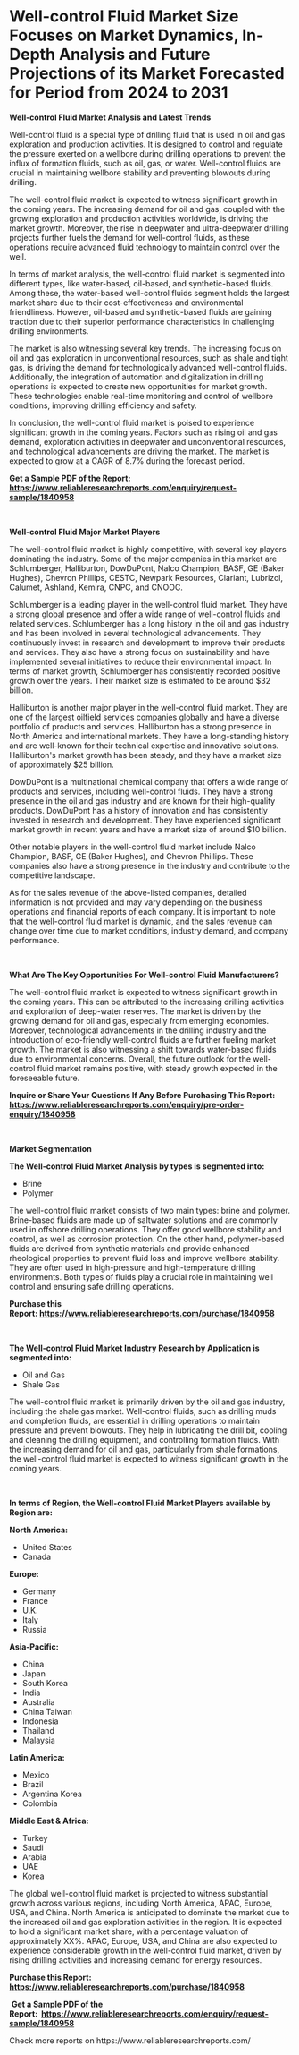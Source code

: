 <p><h1>Well-control Fluid Market Size Focuses on Market Dynamics, In-Depth Analysis and Future Projections of its Market Forecasted for Period from 2024 to 2031</h1></p><p><strong>Well-control Fluid Market Analysis and Latest Trends</strong></p>
<p><p>Well-control fluid is a special type of drilling fluid that is used in oil and gas exploration and production activities. It is designed to control and regulate the pressure exerted on a wellbore during drilling operations to prevent the influx of formation fluids, such as oil, gas, or water. Well-control fluids are crucial in maintaining wellbore stability and preventing blowouts during drilling.</p><p>The well-control fluid market is expected to witness significant growth in the coming years. The increasing demand for oil and gas, coupled with the growing exploration and production activities worldwide, is driving the market growth. Moreover, the rise in deepwater and ultra-deepwater drilling projects further fuels the demand for well-control fluids, as these operations require advanced fluid technology to maintain control over the well.</p><p>In terms of market analysis, the well-control fluid market is segmented into different types, like water-based, oil-based, and synthetic-based fluids. Among these, the water-based well-control fluids segment holds the largest market share due to their cost-effectiveness and environmental friendliness. However, oil-based and synthetic-based fluids are gaining traction due to their superior performance characteristics in challenging drilling environments.</p><p>The market is also witnessing several key trends. The increasing focus on oil and gas exploration in unconventional resources, such as shale and tight gas, is driving the demand for technologically advanced well-control fluids. Additionally, the integration of automation and digitalization in drilling operations is expected to create new opportunities for market growth. These technologies enable real-time monitoring and control of wellbore conditions, improving drilling efficiency and safety.</p><p>In conclusion, the well-control fluid market is poised to experience significant growth in the coming years. Factors such as rising oil and gas demand, exploration activities in deepwater and unconventional resources, and technological advancements are driving the market. The market is expected to grow at a CAGR of 8.7% during the forecast period.</p></p>
<p><strong>Get a Sample PDF of the Report:&nbsp; <a href="https://www.reliableresearchreports.com/enquiry/request-sample/1840958">https://www.reliableresearchreports.com/enquiry/request-sample/1840958</a></strong></p>
<p>&nbsp;</p>
<p><strong>Well-control Fluid Major Market Players</strong></p>
<p><p>The well-control fluid market is highly competitive, with several key players dominating the industry. Some of the major companies in this market are Schlumberger, Halliburton, DowDuPont, Nalco Champion, BASF, GE (Baker Hughes), Chevron Phillips, CESTC, Newpark Resources, Clariant, Lubrizol, Calumet, Ashland, Kemira, CNPC, and CNOOC.</p><p>Schlumberger is a leading player in the well-control fluid market. They have a strong global presence and offer a wide range of well-control fluids and related services. Schlumberger has a long history in the oil and gas industry and has been involved in several technological advancements. They continuously invest in research and development to improve their products and services. They also have a strong focus on sustainability and have implemented several initiatives to reduce their environmental impact. In terms of market growth, Schlumberger has consistently recorded positive growth over the years. Their market size is estimated to be around $32 billion.</p><p>Halliburton is another major player in the well-control fluid market. They are one of the largest oilfield services companies globally and have a diverse portfolio of products and services. Halliburton has a strong presence in North America and international markets. They have a long-standing history and are well-known for their technical expertise and innovative solutions. Halliburton's market growth has been steady, and they have a market size of approximately $25 billion.</p><p>DowDuPont is a multinational chemical company that offers a wide range of products and services, including well-control fluids. They have a strong presence in the oil and gas industry and are known for their high-quality products. DowDuPont has a history of innovation and has consistently invested in research and development. They have experienced significant market growth in recent years and have a market size of around $10 billion.</p><p>Other notable players in the well-control fluid market include Nalco Champion, BASF, GE (Baker Hughes), and Chevron Phillips. These companies also have a strong presence in the industry and contribute to the competitive landscape.</p><p>As for the sales revenue of the above-listed companies, detailed information is not provided and may vary depending on the business operations and financial reports of each company. It is important to note that the well-control fluid market is dynamic, and the sales revenue can change over time due to market conditions, industry demand, and company performance.</p></p>
<p>&nbsp;</p>
<p><strong>What Are The Key Opportunities For Well-control Fluid Manufacturers?</strong></p>
<p><p>The well-control fluid market is expected to witness significant growth in the coming years. This can be attributed to the increasing drilling activities and exploration of deep-water reserves. The market is driven by the growing demand for oil and gas, especially from emerging economies. Moreover, technological advancements in the drilling industry and the introduction of eco-friendly well-control fluids are further fueling market growth. The market is also witnessing a shift towards water-based fluids due to environmental concerns. Overall, the future outlook for the well-control fluid market remains positive, with steady growth expected in the foreseeable future.</p></p>
<p><strong>Inquire or Share Your Questions If Any Before Purchasing This Report: <a href="https://www.reliableresearchreports.com/enquiry/pre-order-enquiry/1840958">https://www.reliableresearchreports.com/enquiry/pre-order-enquiry/1840958</a></strong></p>
<p>&nbsp;</p>
<p><strong>Market Segmentation</strong></p>
<p><strong>The Well-control Fluid Market Analysis by types is segmented into:</strong></p>
<p><ul><li>Brine</li><li>Polymer</li></ul></p>
<p><p>The well-control fluid market consists of two main types: brine and polymer. Brine-based fluids are made up of saltwater solutions and are commonly used in offshore drilling operations. They offer good wellbore stability and control, as well as corrosion protection. On the other hand, polymer-based fluids are derived from synthetic materials and provide enhanced rheological properties to prevent fluid loss and improve wellbore stability. They are often used in high-pressure and high-temperature drilling environments. Both types of fluids play a crucial role in maintaining well control and ensuring safe drilling operations.</p></p>
<p><strong>Purchase this Report:&nbsp;<a href="https://www.reliableresearchreports.com/purchase/1840958">https://www.reliableresearchreports.com/purchase/1840958</a></strong></p>
<p>&nbsp;</p>
<p><strong>The Well-control Fluid Market Industry Research by Application is segmented into:</strong></p>
<p><ul><li>Oil and Gas</li><li>Shale Gas</li></ul></p>
<p><p>The well-control fluid market is primarily driven by the oil and gas industry, including the shale gas market. Well-control fluids, such as drilling muds and completion fluids, are essential in drilling operations to maintain pressure and prevent blowouts. They help in lubricating the drill bit, cooling and cleaning the drilling equipment, and controlling formation fluids. With the increasing demand for oil and gas, particularly from shale formations, the well-control fluid market is expected to witness significant growth in the coming years.</p></p>
<p>&nbsp;</p>
<p><strong>In terms of Region, the Well-control Fluid Market Players available by Region are:</strong></p>
<p>
    <p> <strong> North America: </strong>
        <ul>
            <li>United States</li>
            <li>Canada</li>
        </ul>
        </p> 
    <p> <strong> Europe: </strong>
        <ul>
            <li>Germany</li>
            <li>France</li>
            <li>U.K.</li>
            <li>Italy</li>
            <li>Russia</li>
        </ul>
        </p> 
    <p> <strong> Asia-Pacific: </strong>
        <ul>
            <li>China</li>
            <li>Japan</li>
            <li>South Korea</li>
            <li>India</li>
            <li>Australia</li>
            <li>China Taiwan</li>
            <li>Indonesia</li>
            <li>Thailand</li>
            <li>Malaysia</li>
        </ul>
        </p> 
    <p> <strong> Latin America: </strong>
        <ul>
            <li>Mexico</li>
            <li>Brazil</li>
            <li>Argentina Korea</li>
            <li>Colombia</li>
        </ul>
        </p> 
    <p> <strong> Middle East & Africa: </strong>
        <ul>
            <li>Turkey</li>
            <li>Saudi</li>
            <li>Arabia</li>
            <li>UAE</li>
            <li>Korea</li>
        </ul>
    </p>
    </p>
<p><p>The global well-control fluid market is projected to witness substantial growth across various regions, including North America, APAC, Europe, USA, and China. North America is anticipated to dominate the market due to the increased oil and gas exploration activities in the region. It is expected to hold a significant market share, with a percentage valuation of approximately XX%. APAC, Europe, USA, and China are also expected to experience considerable growth in the well-control fluid market, driven by rising drilling activities and increasing demand for energy resources.</p></p>
<p><strong>Purchase this Report: <a href="https://www.reliableresearchreports.com/purchase/1840958">https://www.reliableresearchreports.com/purchase/1840958</a></strong></p>
<p>&nbsp;<strong>Get a Sample PDF of the Report:&nbsp;&nbsp;<a href="https://www.reliableresearchreports.com/enquiry/request-sample/1840958">https://www.reliableresearchreports.com/enquiry/request-sample/1840958</a></strong></p>
<p><strong></strong></p>
<p>Check more reports on https://www.reliableresearchreports.com/</p>